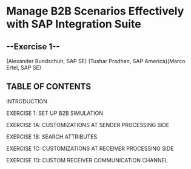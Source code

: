 # **Manage B2B Scenarios Effectively with SAP Integration Suite**

## **--Exercise 1--**

(Alexander Bundschuh, SAP SE) (Tushar Pradhan, SAP America)(Marco Ertel, SAP SE)


## **TABLE OF CONTENTS**

INTRODUCTION

EXERCISE 1: SET UP B2B SIMULATION

EXERCISE 1A: CUSTOMIZATIONS AT SENDER PROCESSING SIDE

EXERCISE 1B: SEARCH ATTRIBUTES

EXERCISE 1C: CUSTOMIZATIONS AT RECEIVER PROCESSING SIDE

EXERCISE 1D: CUSTOM RECEIVER COMMUNICATION CHANNEL





